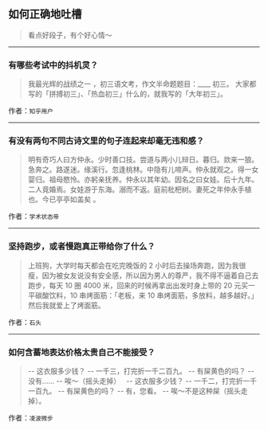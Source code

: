 ## 如何正确地吐槽

> 看点好段子，有个好心情～


 
---

### 有哪些考试中的抖机灵？

> 我最光辉的战绩之一 ，初三语文考，作文半命题题目：____ 初三。
> 大家都写的「拼搏初三」、「热血初三」什么的，就我写的「大年初三」。


作者：`知乎用户`

---

### 有没有两句不同古诗文里的句子连起来却毫无违和感？

> 明有奇巧人曰方仲永。少时善口技。尝道与两小儿辩日。暮归。欻来一狼。急奔之。路遂迷。缘溪行。忽逢桃林。中隐有儿啼声。仲永就观之。得一女婴归。祖母愍怜。亦躬亲抚养。仲永以其年幼。因名之曰女娃。后十九年。二人竟婚焉。女娃游于东海。溺而不返。庭前枇杷树。妻死之年仲永手植也。今已亭亭如盖矣 。


作者：`学术状态帝`

---

### 坚持跑步，或者慢跑真正带给你了什么？

> 上班狗，大学时每天都会在吃完晚饭的 2 小时后去操场奔跑，因为我很瘦，因为被女友说没有安全感，所以因为男人的尊严，我不得不逼着自己去跑步，每天 10 圈 4000 米，回来的时候再拿出出发时身上带的 20 元买一平碳酸饮料，10 串烤面筋：「老板，来 10 串烤面筋，多放料，越多越好。」然后我就爱上了烤面筋。


作者：`石头`

---

### 如何含蓄地表达价格太贵自己不能接受？

> -- 这衣服多少钱？
> -- 一千三，打完折一千二百九。
> -- 有屎黄色的吗？
> -- 没有……
> -- 唉～（摇头走掉）
>  
> -- 这衣服多少钱？
> -- 一千二，打完折一千一百九。
> -- 有屎黄色的吗？
> -- 有，您看。
> -- 唉～不是这种屎（摇头走掉）。


作者：`凌波微步`